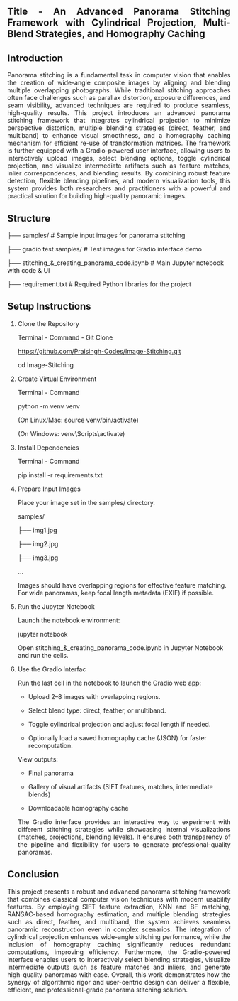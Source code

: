 ## <div align="justify">Title - An Advanced Panorama Stitching Framework with Cylindrical Projection, Multi-Blend Strategies, and Homography Caching </div>

##  Introduction

<div align="justify">
Panorama stitching is a fundamental task in computer vision that enables the creation of wide-angle composite images by aligning and blending multiple overlapping photographs. While traditional stitching approaches often face challenges such as parallax distortion, exposure differences, and seam visibility, advanced techniques are required to produce seamless, high-quality results. This project introduces an advanced panorama stitching framework that integrates cylindrical projection to minimize perspective distortion, multiple blending strategies (direct, feather, and multiband) to enhance visual smoothness, and a homography caching mechanism for efficient re-use of transformation matrices. The framework is further equipped with a Gradio-powered user interface, allowing users to interactively upload images, select blending options, toggle cylindrical projection, and visualize intermediate artifacts such as feature matches, inlier correspondences, and blending results. By combining robust feature detection, flexible blending pipelines, and modern visualization tools, this system provides both researchers and practitioners with a powerful and practical solution for building high-quality panoramic images.
</div>

##  Structure 

├── samples/  # Sample input images for panorama stitching 

├── gradio test samples/  # Test images for Gradio interface demo 

├── stitching_&_creating_panorama_code.ipynb  # Main Jupyter notebook with code & UI

├── requirement.txt # Required Python libraries for the project

## Setup Instructions

1. Clone the Repository

    Terminal - Command - Git Clone 

    https://github.com/Praisingh-Codes/Image-Stitching.git

    cd Image-Stitching


2. Create Virtual Environment

   Terminal - Command
   
   python -m venv venv
   
   (On Linux/Mac: source venv/bin/activate)
   
   (On Windows: venv\Scripts\activate)


3. Install Dependencies
   
   Terminal - Command
    
   pip install -r requirements.txt


4. Prepare Input Images

   Place your image set in the samples/ directory.

   samples/

      ├── img1.jpg

      ├── img2.jpg

      ├── img3.jpg
      
      ...

      Images should have overlapping regions for effective feature matching. For wide panoramas, keep focal length metadata (EXIF) if possible.


5. Run the Jupyter Notebook
   
   Launch the notebook environment:
   
   jupyter notebook

   Open stitching_&_creating_panorama_code.ipynb in Jupyter Notebook and run the cells.


6. Use the Gradio Interfac
   
   Run the last cell in the notebook to launch the Gradio web app:
   
   - Upload 2–8 images with overlapping regions.

   - Select blend type: direct, feather, or multiband.

   - Toggle cylindrical projection and adjust focal length if needed.

   - Optionally load a saved homography cache (JSON) for faster recomputation.

   View outputs:

   - Final panorama

   - Gallery of visual artifacts (SIFT features, matches, intermediate blends)

   - Downloadable homography cache

   <div align="justify">
   The Gradio interface provides an interactive way to experiment with different stitching strategies while showcasing internal visualizations (matches, projections, blending levels). It ensures both transparency of the pipeline and flexibility for users to generate professional-quality panoramas. </div>

## Conclusion

<div align="justify">
This project presents a robust and advanced panorama stitching framework that combines classical computer vision techniques with modern usability features. By employing SIFT feature extraction, KNN and BF matching, RANSAC-based homography estimation, and multiple blending strategies such as direct, feather, and multiband, the system achieves seamless panoramic reconstruction even in complex scenarios. The integration of cylindrical projection enhances wide-angle stitching performance, while the inclusion of homography caching significantly reduces redundant computations, improving efficiency. Furthermore, the Gradio-powered interface enables users to interactively select blending strategies, visualize intermediate outputs such as feature matches and inliers, and generate high-quality panoramas with ease. Overall, this work demonstrates how the synergy of algorithmic rigor and user-centric design can deliver a flexible, efficient, and professional-grade panorama stitching solution.
</div>
